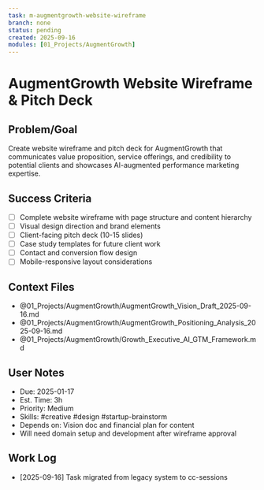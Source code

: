 ```yaml
---
task: m-augmentgrowth-website-wireframe
branch: none
status: pending
created: 2025-09-16
modules: [01_Projects/AugmentGrowth]
---
```


# AugmentGrowth Website Wireframe & Pitch Deck

## Problem/Goal
Create website wireframe and pitch deck for AugmentGrowth that communicates value proposition, service offerings, and credibility to potential clients and showcases AI-augmented performance marketing expertise.

## Success Criteria
- [ ] Complete website wireframe with page structure and content hierarchy
- [ ] Visual design direction and brand elements
- [ ] Client-facing pitch deck (10-15 slides)
- [ ] Case study templates for future client work
- [ ] Contact and conversion flow design
- [ ] Mobile-responsive layout considerations

## Context Files
- @01_Projects/AugmentGrowth/AugmentGrowth_Vision_Draft_2025-09-16.md
- @01_Projects/AugmentGrowth/AugmentGrowth_Positioning_Analysis_2025-09-16.md
- @01_Projects/AugmentGrowth/Growth_Executive_AI_GTM_Framework.md

## User Notes
- Due: 2025-01-17
- Est. Time: 3h
- Priority: Medium
- Skills: #creative #design #startup-brainstorm
- Depends on: Vision doc and financial plan for content
- Will need domain setup and development after wireframe approval

## Work Log
- [2025-09-16] Task migrated from legacy system to cc-sessions